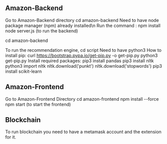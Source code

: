 ## Amazon-Backend
Go to Amazon-Backend directory
cd amazon-backend
Need to have node package manager (npm) already installed\n
Run the command : npm install
node server.js (to run the backend)

cd amazon-backend

To run the recommendation engine,
cd script
Need to have python3
How to install pip:
curl https://bootstrap.pypa.io/get-pip.py -o get-pip.py
python3 get-pip.py
Install required packages:
pip3 install pandas
pip3 install nltk
python3
import nltk
nltk.download('punkt')
nltk.download('stopwords')
pip3 install scikit-learn


## Amazon-Frontend
Go to Amazon-Frontend Directory
cd amazon-frontend
npm install --force
npm start (to start the frontend)

## Blockchain
To run blockchain you need to have a metamask account and the extension for it.
